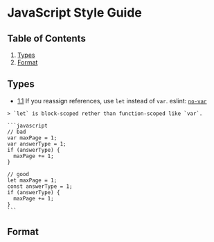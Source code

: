 # JavaScript Style Guide

## Table of Contents
1. [Types](#types)
1. [Format](#format)

## Types
 <a name="types--references"></a><a name="1.1"></a>
   - [1.1](#references--disallow-var) If you reassign references, use `let` instead of `var`. eslint: [`no-var`](https://eslint.org/docs/rules/no-var.html)

    > `let` is block-scoped rether than function-scoped like `var`.

    ```javascript
    // bad
    var maxPage = 1;
    var answerType = 1;
    if (answerType) {
      maxPage += 1;
    }

    // good
    let maxPage = 1;
    const answerType = 1;
    if (answerType) {
      maxPage += 1;
    }
    ```

## Format
